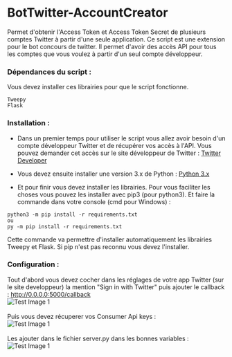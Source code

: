 # BotTwitter-AccountCreator
Permet d'obtenir l'Access Token et Access Token Secret de plusieurs comptes Twitter à partir d'une seule application.
Ce script est une extension pour le bot concours de twitter. Il permet d'avoir des accès API pour tous les comptes que vous voulez à partir d'un seul compte développeur.


### Dépendances du script :
Vous devez installer ces librairies pour que le script fonctionne.
```
Tweepy
Flask
```

### Installation :
* Dans un premier temps pour utiliser le script vous allez avoir besoin d'un compte développeur Twitter et de récupérer vos accès à l'API.
 Vous pouvez demander cet accès sur le site développeur de Twitter : [Twitter Developer](https://developer.twitter.com/)

* Vous devez ensuite installer une version 3.x de Python : [Python 3.x](https://www.python.org/downloads/)

* Et pour finir vous devez installer les librairies.
 Pour vous faciliter les choses vous pouvez les installer avec pip3 (pour python3).
 Et faire la commande dans votre console (cmd pour Windows) : 
 ```
 python3 -m pip install -r requirements.txt
 ou
 py -m pip install -r requirements.txt
 ```
 Cette commande va permettre d'installer automatiquement les librairies Tweepy et Flask.
 Si pip n'est pas reconnu vous devez l'installer.

### Configuration :
Tout d'abord vous devez cocher dans les réglages de votre app Twitter (sur le site developpeur) la mention 
"Sign in with Twitter" puis ajouter le callback : http://0.0.0.0:5000/callback
<br/>
![Test Image 1](https://github.com/j4rj4r/BotTwitter-AccountCreator/blob/master/github_assets/image1.png)
<br/>
<br/>
Puis vous devez récuperer vos Consumer Api keys :
<br/>
![Test Image 1](https://github.com/j4rj4r/BotTwitter-AccountCreator/blob/master/github_assets/image2.png)
<br/>
<br/>
Les ajouter dans le fichier server.py dans les bonnes variables :
<br/>
![Test Image 1](https://github.com/j4rj4r/BotTwitter-AccountCreator/blob/master/github_assets/image3.png)

